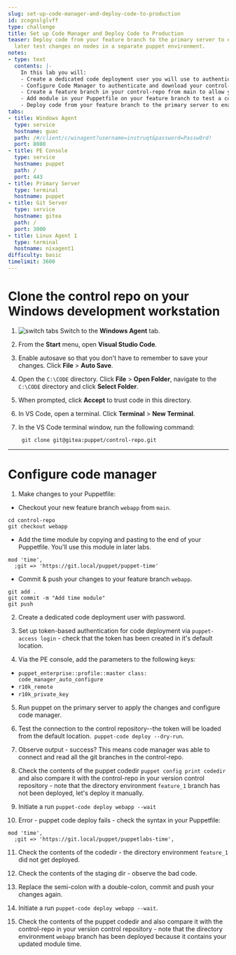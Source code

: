 ```yaml
---
slug: set-up-code-manager-and-deploy-code-to-production
id: zcognslglvff
type: challenge
title: Set up Code Manager and Deploy Code to Production
teaser: Deploy code from your feature branch to the primary server to enable you to
  later test changes on nodes in a separate puppet environment.
notes:
- type: text
  contents: |-
    In this lab you will:
    - Create a dedicated code deployment user you will use to authenticate to deploy code.
    - Configure Code Manager to authenticate and download your control-repo from the git server.
    - Create a feature branch in your control-repo from main to allow you to develop safely without affecting production.
    - Add module in your Puppetfile on your feature branch to test a code deployment
    - Deploy code from your feature branch to the primary server to enable you to later test changes on nodes in a separate puppet environment.
tabs:
- title: Windows Agent
  type: service
  hostname: guac
  path: /#/client/c/winagent?username=instruqt&password=Passw0rd!
  port: 8080
- title: PE Console
  type: service
  hostname: puppet
  path: /
  port: 443
- title: Primary Server
  type: terminal
  hostname: puppet
- title: Git Server
  type: service
  hostname: gitea
  path: /
  port: 3000
- title: Linux Agent 1
  type: terminal
  hostname: nixagent1
difficulty: basic
timelimit: 3600
---
```

# Clone the control repo on your Windows development workstation
1. ![switch tabs](https://storage.googleapis.com/instruqt-images/Instruct%20Icons/icon_switch_tabs_white_32.png) Switch to the **Windows Agent** tab.
2. From the **Start** menu, open **Visual Studio Code**.
3. Enable autosave so that you don't have to remember to save your changes. Click **File** > **Auto Save**.
4. Open the `C:\CODE` directory. Click **File** > **Open Folder**, navigate to the `C:\CODE` directory and click **Select Folder**.
5. When prompted, click **Accept** to trust code in this directory.
6. In VS Code, open a terminal. Click **Terminal** > **New Terminal**.
7. In the VS Code terminal window, run the following command:

        git clone git@gitea:puppet/control-repo.git
---
# Configure code manager
1. Make changes to your Puppetfile:

- Checkout your new feature branch `webapp` from `main`.
```
cd control-repo
git checkout webapp
```
- Add the time module by copying and pasting to the end of your Puppetfile. You'll use this module in later labs.
```
mod 'time',
  ;git => 'https://git.local/puppet/puppet-time'
```
- Commit & push your changes to your feature branch `webapp`.
```
git add .
git commit -m "Add time module"
git push
```

2. Create a dedicated code deployment user with password.

3. Set up token-based authentication for code deployment via `puppet-access login` - check that the token has been created in it's default location.

4. Via the PE console, add the parameters to the following keys:

- `puppet_enterprise::profile::master class: code_manager_auto_configure`
- `r10k_remote`
- `r10k_private_key`

5. Run puppet on the primary server to apply the changes and configure code manager.

6. Test the connection to the control repository--the token will be loaded from the default location.` puppet-code deploy --dry-run`.

7. Observe output - success? This means code manager was able to connect and read all the git branches in the control-repo.

8. Check the contents of the puppet codedir `puppet config print codedir` and also compare it with the control-repo in your version control repository - note that the directory environment `feature_1` branch has not been deployed, let's deploy it manually.

9. Initiate a run `puppet-code deploy webapp --wait`

10. Error - puppet code deploy fails - check the syntax in your Puppetfile:
 ```
 mod 'time',
   ;git => 'https://git.local/puppet/puppetlabs-time',
```
11. Check the contents of the codedir - the directory environment `feature_1` did not get deployed.

12. Check the contents of the staging dir - observe the bad code.

13. Replace the semi-colon with a double-colon, commit and push your changes again.

14. Initiate a run `puppet-code deploy webapp --wait`.

15. Check the contents of the puppet codedir and also compare it with the control-repo in your version control repository - note that the directory environment `webapp`  branch has been deployed because it contains your updated module time.